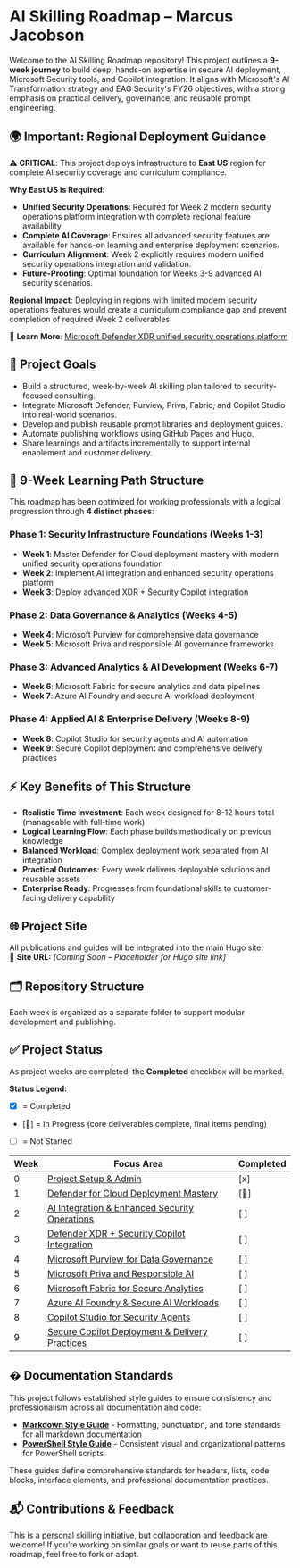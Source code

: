 # AI Skilling Roadmap – Marcus Jacobson

Welcome to the AI Skilling Roadmap repository! This project outlines a **9-week journey** to build deep, hands-on expertise in secure AI deployment, Microsoft Security tools, and Copilot integration. It aligns with Microsoft's AI Transformation strategy and EAG Security's FY26 objectives, with a strong emphasis on practical delivery, governance, and reusable prompt engineering.

## 🌍 **Important: Regional Deployment Guidance**

**⚠️ CRITICAL**: This project deploys infrastructure to **East US** region for complete AI security coverage and curriculum compliance.

**Why East US is Required:**

- **Unified Security Operations**: Required for Week 2 modern security operations platform integration with complete regional feature availability.
- **Complete AI Coverage**: Ensures all advanced security features are available for hands-on learning and enterprise deployment scenarios.
- **Curriculum Alignment**: Week 2 explicitly requires modern unified security operations integration and validation.
- **Future-Proofing**: Optimal foundation for Weeks 3-9 advanced AI security scenarios.

**Regional Impact**: Deploying in regions with limited modern security operations features would create a curriculum compliance gap and prevent completion of required Week 2 deliverables.

📖 **Learn More**: [Microsoft Defender XDR unified security operations platform](https://learn.microsoft.com/en-us/defender-xdr/)

## 📌 Project Goals

- Build a structured, week-by-week AI skilling plan tailored to security-focused consulting.
- Integrate Microsoft Defender, Purview, Priva, Fabric, and Copilot Studio into real-world scenarios.
- Develop and publish reusable prompt libraries and deployment guides.
- Automate publishing workflows using GitHub Pages and Hugo.
- Share learnings and artifacts incrementally to support internal enablement and customer delivery.

## 🎯 **9-Week Learning Path Structure**

This roadmap has been optimized for working professionals with a logical progression through **4 distinct phases**:

### **Phase 1: Security Infrastructure Foundations (Weeks 1-3)**

- **Week 1**: Master Defender for Cloud deployment mastery with modern unified security operations foundation
- **Week 2**: Implement AI integration and enhanced security operations platform
- **Week 3**: Deploy advanced XDR + Security Copilot integration

### **Phase 2: Data Governance & Analytics (Weeks 4-5)**

- **Week 4**: Microsoft Purview for comprehensive data governance
- **Week 5**: Microsoft Priva and responsible AI governance frameworks

### **Phase 3: Advanced Analytics & AI Development (Weeks 6-7)**

- **Week 6**: Microsoft Fabric for secure analytics and data pipelines
- **Week 7**: Azure AI Foundry and secure AI workload deployment

### **Phase 4: Applied AI & Enterprise Delivery (Weeks 8-9)**

- **Week 8**: Copilot Studio for security agents and AI automation
- **Week 9**: Secure Copilot deployment and comprehensive delivery practices

## ⚡ **Key Benefits of This Structure**

- **Realistic Time Investment**: Each week designed for 8-12 hours total (manageable with full-time work)
- **Logical Learning Flow**: Each phase builds methodically on previous knowledge
- **Balanced Workload**: Complex deployment work separated from AI integration
- **Practical Outcomes**: Every week delivers deployable solutions and reusable assets
- **Enterprise Ready**: Progresses from foundational skills to customer-facing delivery capability

## 🌐 Project Site

All publications and guides will be integrated into the main Hugo site.  
🔗 **Site URL:** _[Coming Soon – Placeholder for Hugo site link]_

## 🗂️ Repository Structure

Each week is organized as a separate folder to support modular development and publishing.

## ✅ Project Status

As project weeks are completed, the **Completed** checkbox will be marked.

**Status Legend:**

- [x] = Completed
- [🔄] = In Progress (core deliverables complete, final items pending)
- [ ] = Not Started

| Week | Focus Area | Completed |
|------|------------|--------|
| 0 | [Project Setup & Admin](./00%20-%20Project%20Setup%20&%20Admin/README.md) | [x] |
| 1 | [Defender for Cloud Deployment Mastery](./01%20-%20Defender%20for%20Cloud%20Deployment%20Mastery/README.md) | [🔄] |
| 2 | [AI Integration & Enhanced Security Operations](./02%20-%20AI%20Integration%20&%20Enhanced%20Security%20Operations/README.md) | [ ] |
| 3 | [Defender XDR + Security Copilot Integration](./03%20-%20Defender%20XDR%20+%20Security%20Copilot%20Integration/README.md) | [ ] |
| 4 | [Microsoft Purview for Data Governance](./04%20-%20Microsoft%20Purview%20for%20Data%20Governance/README.md) | [ ] |
| 5 | [Microsoft Priva and Responsible AI](./05%20-%20Microsoft%20Priva%20and%20Responsible%20AI/README.md) | [ ] |
| 6 | [Microsoft Fabric for Secure Analytics](./06%20-%20Microsoft%20Fabric%20for%20Secure%20Analytics/README.md) | [ ] |
| 7 | [Azure AI Foundry & Secure AI Workloads](./07%20-%20Azure%20AI%20Foundry%20&%20Secure%20AI%20Workloads/README.md) | [ ] |
| 8 | [Copilot Studio for Security Agents](./08%20-%20Copilot%20Studio%20for%20Security%20Agents/README.md) | [ ] |
| 9 | [Secure Copilot Deployment & Delivery Practices](./09%20-%20Secure%20Copilot%20Deployment%20&%20Delivery%20Practices/README.md) | [ ] |

## � Documentation Standards

This project follows established style guides to ensure consistency and professionalism across all documentation and code:

- **[Markdown Style Guide](../../Style%20Guides/markdown-style-guide.md)** - Formatting, punctuation, and tone standards for all markdown documentation
- **[PowerShell Style Guide](../../Style%20Guides/powershell-style-guide.md)** - Consistent visual and organizational patterns for PowerShell scripts

These guides define comprehensive standards for headers, lists, code blocks, interface elements, and professional documentation practices.

## 📬 Contributions & Feedback

This is a personal skilling initiative, but collaboration and feedback are welcome! If you’re working on similar goals or want to reuse parts of this roadmap, feel free to fork or adapt.


